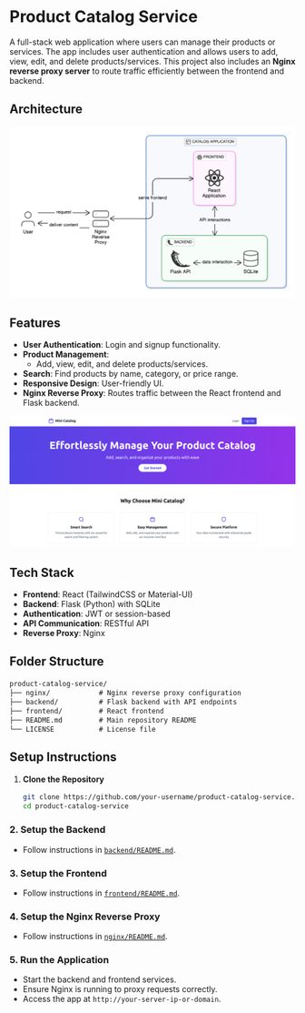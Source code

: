 # Product Catalog Service  

A full-stack web application where users can manage their products or services. The app includes user authentication and allows users to add, view, edit, and delete products/services. This project also includes an **Nginx reverse proxy server** to route traffic efficiently between the frontend and backend.  


## Architecture 
![Architecture](./assets/catalog-architecture.png)


## Features  

- **User Authentication**: Login and signup functionality.  
- **Product Management**:  
  - Add, view, edit, and delete products/services.  
- **Search**: Find products by name, category, or price range.  
- **Responsive Design**: User-friendly UI.  
- **Nginx Reverse Proxy**: Routes traffic between the React frontend and Flask backend.  

![Homepage](./assets/cat_home.png)  

## Tech Stack  

- **Frontend**: React (TailwindCSS or Material-UI)  
- **Backend**: Flask (Python) with SQLite  
- **Authentication**: JWT or session-based  
- **API Communication**: RESTful API  
- **Reverse Proxy**: Nginx  


## Folder Structure

```
product-catalog-service/
├── nginx/            # Nginx reverse proxy configuration
├── backend/          # Flask backend with API endpoints
├── frontend/         # React frontend
├── README.md         # Main repository README
└── LICENSE           # License file
```

## Setup Instructions

1. **Clone the Repository**
   ```sh
   git clone https://github.com/your-username/product-catalog-service.git
   cd product-catalog-service
   ```

### 2. Setup the Backend  
- Follow instructions in [`backend/README.md`](backend/README.md).  

### 3. Setup the Frontend  
- Follow instructions in [`frontend/README.md`](frontend/README.md).  

### 4. Setup the Nginx Reverse Proxy  
- Follow instructions in [`nginx/README.md`](nginx/README.md).  

### 5. Run the Application  
- Start the backend and frontend services.  
- Ensure Nginx is running to proxy requests correctly.  
- Access the app at `http://your-server-ip-or-domain`.  

